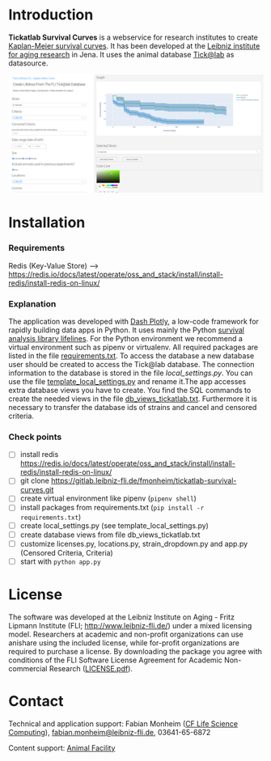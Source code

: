 Introduction
============
**Tickatlab Survival Curves** is a webservice for research institutes to create [Kaplan-Meier survival curves](https://en.wikipedia.org/wiki/Kaplan-Meier_estimator). It has been developed at the [Leibniz institute for aging research](http://www.leibniz-fli.de) in Jena. It uses the animal database [Tick@lab](https://www.a-tune.com/products-services-software/animal-research-facility-software/) as datasource.

![](screenshot.png)

Installation 
============

### Requirements
Redis (Key-Value Store) --> https://redis.io/docs/latest/operate/oss_and_stack/install/install-redis/install-redis-on-linux/

### Explanation
The application was developed with [Dash Plotly](https://dash.plotly.com/), a low-code framework for rapidly building data apps in Python. It uses mainly the Python [survival analysis library lifelines](https://lifelines.readthedocs.io/en/latest/). For the Python environment we recommend a virtual environment such as pipenv or virtualenv. All required packages are listed in the file [requirements.txt](requirements.txt). To access the database a new database user should be created to access the Tick@lab database. The connection information to the database is stored in the file *local_settings.py*. You can use the file [template_local_settings.py](template_local_settings.py) and rename it.The app accesses extra database views you have to create. You find the SQL commands to create the needed views in the file [db_views_tickatlab.txt](db_views_tickatlab.txt). Furthermore it is necessary to transfer the database ids of strains and cancel and censored criteria.

### Check points
- [ ] install redis https://redis.io/docs/latest/operate/oss_and_stack/install/install-redis/install-redis-on-linux/
- [ ] git clone https://gitlab.leibniz-fli.de/fmonheim/tickatlab-survival-curves.git
- [ ] create virtual environment like pipenv (```pipenv shell```)
- [ ] install packages from requirements.txt (```pip install -r requirements.txt```)
- [ ] create local_settings.py (see template_local_settings.py)
- [ ] create database views from file db_views_tickatlab.txt
- [ ] customize licenses.py, locations.py, strain_dropdown.py and app.py (Censored Criteria, Criteria)
- [ ] start with ```python app.py```

License
=======

The software was developed at the Leibniz Institute on Aging - Fritz
Lipmann Institute (FLI; <http://www.leibniz-fli.de/>) under a mixed
licensing model. Researchers at academic and non-profit organizations
can use anishare using the included license, while for-profit
organizations are required to purchase a license. By downloading the
package you agree with conditions of the FLI Software License Agreement
for Academic Non-commercial Research ([LICENSE.pdf](LICENSE.pdf)).

Contact
=======

Technical and application support: Fabian Monheim ([CF Life Science
Computing](https://www.leibniz-fli.de/research/core-facilities-services/cf-life-science-computing)), <fabian.monheim@leibniz-fli.de>, 03641-65-6872

Content support: [Animal Facility](https://www.leibniz-fli.de/research/animal-experiments/animal-facility-fish-1)


